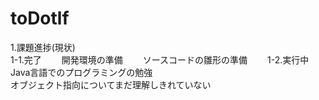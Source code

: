 # toDotlf 
1.課題進捗(現状)  
  1-1.完了　　
  開発環境の準備　　
  ソースコードの雛形の準備　　
  1-2.実行中　　
  Java言語でのプログラミングの勉強　　  
  オブジェクト指向についてまだ理解しきれていない　　  


